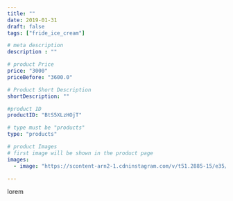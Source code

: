 ```yaml
---
title: ""
date: 2019-01-31
draft: false
tags: ["fride_ice_cream"]

# meta description
description : ""

# product Price
price: "3000"
priceBefore: "3600.0"

# Product Short Description
shortDescription: ""

#product ID
productID: "BtS5XLzHOjT"

# type must be "products"
type: "products"

# product Images
# first image will be shown in the product page
images:
  - image: "https://scontent-arn2-1.cdninstagram.com/v/t51.2885-15/e35/50502268_367790074034511_74871955263175871_n.jpg?se=7&tp=1&_nc_ht=scontent-arn2-1.cdninstagram.com&_nc_cat=103&_nc_ohc=mjgYAi37vcQAX9MtFEx&ccb=7-4&oh=0f6047167bab894d606caf247237e07e&oe=608266D1&ig_cache_key=MTk2ODg4ODI2ODk4MjExODYxMQ%3D%3D.2-ccb7-4"

---
```

lorem
